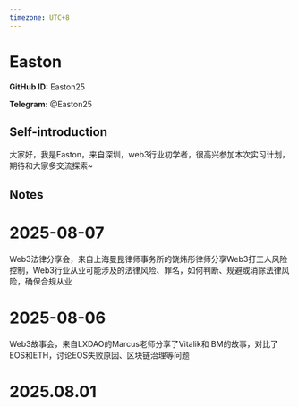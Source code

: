```yaml
---
timezone: UTC+8
---
```


# Easton

**GitHub ID:** Easton25

**Telegram:** @Easton25

## Self-introduction

大家好，我是Easton，来自深圳，web3行业初学者，很高兴参加本次实习计划，期待和大家多交流探索~

## Notes

<!-- Content_START -->
# 2025-08-07

Web3法律分享会，来自上海曼昆律师事务所的饶炜彤律师分享Web3打工人风险控制，Web3行业从业可能涉及的法律风险、罪名，如何判断、规避或消除法律风险，确保合规从业

# 2025-08-06

Web3故事会，来自LXDAO的Marcus老师分享了Vitalik和 BM的故事，对比了EOS和ETH，讨论EOS失败原因、区块链治理等问题


# 2025.08.01


<!-- Content_END -->
